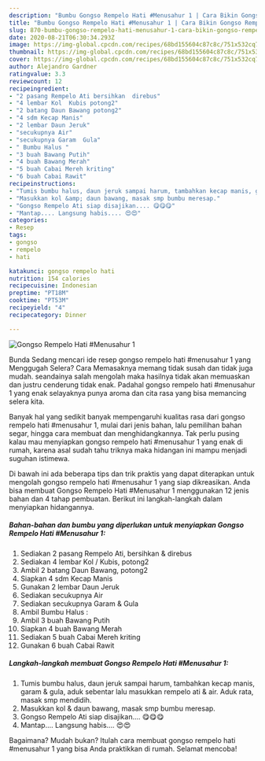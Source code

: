 ```yaml
---
description: "Bumbu Gongso Rempelo Hati #Menusahur 1 | Cara Bikin Gongso Rempelo Hati #Menusahur 1 Yang Enak Banget"
title: "Bumbu Gongso Rempelo Hati #Menusahur 1 | Cara Bikin Gongso Rempelo Hati #Menusahur 1 Yang Enak Banget"
slug: 870-bumbu-gongso-rempelo-hati-menusahur-1-cara-bikin-gongso-rempelo-hati-menusahur-1-yang-enak-banget
date: 2020-08-21T06:30:34.293Z
image: https://img-global.cpcdn.com/recipes/68bd155604c87c8c/751x532cq70/gongso-rempelo-hati-menusahur-1-foto-resep-utama.jpg
thumbnail: https://img-global.cpcdn.com/recipes/68bd155604c87c8c/751x532cq70/gongso-rempelo-hati-menusahur-1-foto-resep-utama.jpg
cover: https://img-global.cpcdn.com/recipes/68bd155604c87c8c/751x532cq70/gongso-rempelo-hati-menusahur-1-foto-resep-utama.jpg
author: Alejandro Gardner
ratingvalue: 3.3
reviewcount: 12
recipeingredient:
- "2 pasang Rempelo Ati bersihkan  direbus"
- "4 lembar Kol  Kubis potong2"
- "2 batang Daun Bawang potong2"
- "4 sdm Kecap Manis"
- "2 lembar Daun Jeruk"
- "secukupnya Air"
- "secukupnya Garam  Gula"
- " Bumbu Halus "
- "3 buah Bawang Putih"
- "4 buah Bawang Merah"
- "5 buah Cabai Mereh kriting"
- "6 buah Cabai Rawit"
recipeinstructions:
- "Tumis bumbu halus, daun jeruk sampai harum, tambahkan kecap manis, garam &amp; gula, aduk sebentar lalu masukkan rempelo ati &amp; air. Aduk rata, masak smp mendidih."
- "Masukkan kol &amp; daun bawang, masak smp bumbu meresap."
- "Gongso Rempelo Ati siap disajikan.... 😋😋😋"
- "Mantap.... Langsung habis.... 😍😍"
categories:
- Resep
tags:
- gongso
- rempelo
- hati

katakunci: gongso rempelo hati 
nutrition: 154 calories
recipecuisine: Indonesian
preptime: "PT18M"
cooktime: "PT53M"
recipeyield: "4"
recipecategory: Dinner

---
```



![Gongso Rempelo Hati #Menusahur 1](https://img-global.cpcdn.com/recipes/68bd155604c87c8c/751x532cq70/gongso-rempelo-hati-menusahur-1-foto-resep-utama.jpg)

Bunda Sedang mencari ide resep gongso rempelo hati #menusahur 1 yang Menggugah Selera? Cara Memasaknya memang tidak susah dan tidak juga mudah. seandainya salah mengolah maka hasilnya tidak akan memuaskan dan justru cenderung tidak enak. Padahal gongso rempelo hati #menusahur 1 yang enak selayaknya punya aroma dan cita rasa yang bisa memancing selera kita.

Banyak hal yang sedikit banyak mempengaruhi kualitas rasa dari gongso rempelo hati #menusahur 1, mulai dari jenis bahan, lalu pemilihan bahan segar, hingga cara membuat dan menghidangkannya. Tak perlu pusing kalau mau menyiapkan gongso rempelo hati #menusahur 1 yang enak di rumah, karena asal sudah tahu triknya maka hidangan ini mampu menjadi suguhan istimewa.




Di bawah ini ada beberapa tips dan trik praktis yang dapat diterapkan untuk mengolah gongso rempelo hati #menusahur 1 yang siap dikreasikan. Anda bisa membuat Gongso Rempelo Hati #Menusahur 1 menggunakan 12 jenis bahan dan 4 tahap pembuatan. Berikut ini langkah-langkah dalam menyiapkan hidangannya.

<!--inarticleads1-->

##### Bahan-bahan dan bumbu yang diperlukan untuk menyiapkan Gongso Rempelo Hati #Menusahur 1:

1. Sediakan 2 pasang Rempelo Ati, bersihkan &amp; direbus
1. Sediakan 4 lembar Kol / Kubis, potong2
1. Ambil 2 batang Daun Bawang, potong2
1. Siapkan 4 sdm Kecap Manis
1. Gunakan 2 lembar Daun Jeruk
1. Sediakan secukupnya Air
1. Sediakan secukupnya Garam &amp; Gula
1. Ambil  Bumbu Halus :
1. Ambil 3 buah Bawang Putih
1. Siapkan 4 buah Bawang Merah
1. Sediakan 5 buah Cabai Mereh kriting
1. Gunakan 6 buah Cabai Rawit




<!--inarticleads2-->

##### Langkah-langkah membuat Gongso Rempelo Hati #Menusahur 1:

1. Tumis bumbu halus, daun jeruk sampai harum, tambahkan kecap manis, garam &amp; gula, aduk sebentar lalu masukkan rempelo ati &amp; air. Aduk rata, masak smp mendidih.
1. Masukkan kol &amp; daun bawang, masak smp bumbu meresap.
1. Gongso Rempelo Ati siap disajikan.... 😋😋😋
1. Mantap.... Langsung habis.... 😍😍




Bagaimana? Mudah bukan? Itulah cara membuat gongso rempelo hati #menusahur 1 yang bisa Anda praktikkan di rumah. Selamat mencoba!
